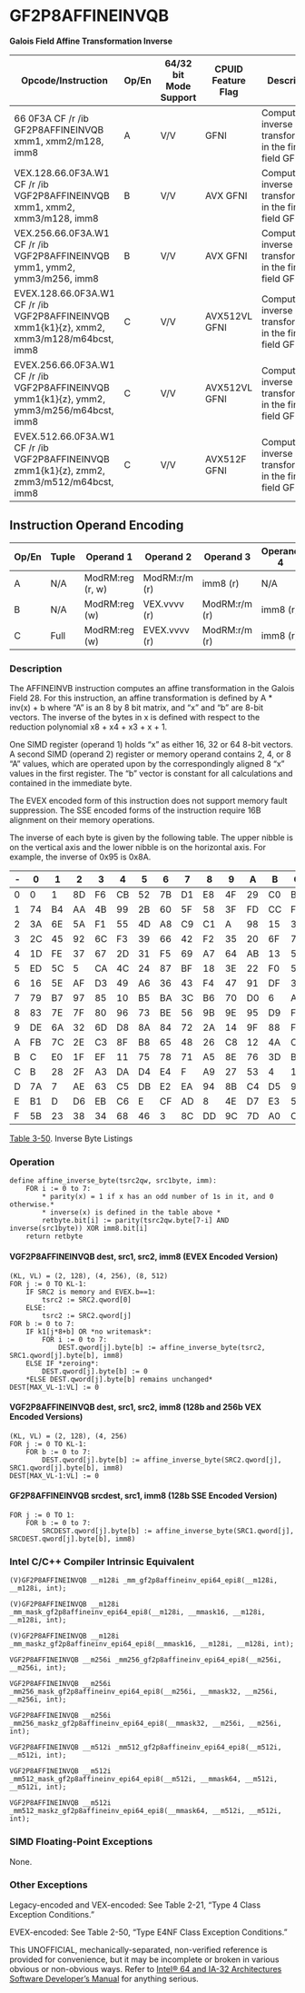 # GF2P8AFFINEINVQB

**Galois Field Affine Transformation Inverse**

| Opcode/Instruction                                                                         | Op/En | 64/32 bit Mode Support | CPUID Feature Flag | Description                                                         |
| ------------------------------------------------------------------------------------------ | ----- | ---------------------- | ------------------ | ------------------------------------------------------------------- |
| 66 0F3A CF /r /ib GF2P8AFFINEINVQB xmm1, xmm2/m128, imm8                                   | A     | V/V                    | GFNI               | Computes inverse affine transformation in the finite field GF(2^8). |
| VEX.128.66.0F3A.W1 CF /r /ib VGF2P8AFFINEINVQB xmm1, xmm2, xmm3/m128, imm8                 | B     | V/V                    | AVX GFNI           | Computes inverse affine transformation in the finite field GF(2^8). |
| VEX.256.66.0F3A.W1 CF /r /ib VGF2P8AFFINEINVQB ymm1, ymm2, ymm3/m256, imm8                 | B     | V/V                    | AVX GFNI           | Computes inverse affine transformation in the finite field GF(2^8). |
| EVEX.128.66.0F3A.W1 CF /r /ib VGF2P8AFFINEINVQB xmm1{k1}{z}, xmm2, xmm3/m128/m64bcst, imm8 | C     | V/V                    | AVX512VL GFNI      | Computes inverse affine transformation in the finite field GF(2^8). |
| EVEX.256.66.0F3A.W1 CF /r /ib VGF2P8AFFINEINVQB ymm1{k1}{z}, ymm2, ymm3/m256/m64bcst, imm8 | C     | V/V                    | AVX512VL GFNI      | Computes inverse affine transformation in the finite field GF(2^8). |
| EVEX.512.66.0F3A.W1 CF /r /ib VGF2P8AFFINEINVQB zmm1{k1}{z}, zmm2, zmm3/m512/m64bcst, imm8 | C     | V/V                    | AVX512F GFNI       | Computes inverse affine transformation in the finite field GF(2^8). |

## Instruction Operand Encoding

| Op/En | Tuple | Operand 1        | Operand 2     | Operand 3     | Operand 4 |
| ----- | ----- | ---------------- | ------------- | ------------- | --------- |
| A     | N/A   | ModRM:reg (r, w) | ModRM:r/m (r) | imm8 (r)      | N/A       |
| B     | N/A   | ModRM:reg (w)    | VEX.vvvv (r)  | ModRM:r/m (r) | imm8 (r)  |
| C     | Full  | ModRM:reg (w)    | EVEX.vvvv (r) | ModRM:r/m (r) | imm8 (r)  |

### Description

The AFFINEINVB instruction computes an affine transformation in the Galois Field 28. For this instruction, an affine transformation is defined by A \* inv(x) + b where “A” is an 8 by 8 bit matrix, and “x” and “b” are 8-bit vectors. The inverse of the bytes in x is defined with respect to the reduction polynomial x8 + x4 + x3 + x + 1.

One SIMD register (operand 1) holds “x” as either 16, 32 or 64 8-bit vectors. A second SIMD (operand 2) register or memory operand contains 2, 4, or 8 “A” values, which are operated upon by the correspondingly aligned 8 “x” values in the first register. The “b” vector is constant for all calculations and contained in the immediate byte.

The EVEX encoded form of this instruction does not support memory fault suppression. The SSE encoded forms of the instruction require 16B alignment on their memory operations.

The inverse of each byte is given by the following table. The upper nibble is on the vertical axis and the lower nibble is on the horizontal axis. For example, the inverse of 0x95 is 0x8A.

| -   | 0   | 1   | 2   | 3   | 4   | 5   | 6   | 7   | 8   | 9   | A   | B   | C   | D   | E   | F   |
| --- | --- | --- | --- | --- | --- | --- | --- | --- | --- | --- | --- | --- | --- | --- | --- | --- |
| 0   | 0   | 1   | 8D  | F6  | CB  | 52  | 7B  | D1  | E8  | 4F  | 29  | C0  | B0  | E1  | E5  | C7  |
| 1   | 74  | B4  | AA  | 4B  | 99  | 2B  | 60  | 5F  | 58  | 3F  | FD  | CC  | FF  | 40  | EE  | B2  |
| 2   | 3A  | 6E  | 5A  | F1  | 55  | 4D  | A8  | C9  | C1  | A   | 98  | 15  | 30  | 44  | A2  | C2  |
| 3   | 2C  | 45  | 92  | 6C  | F3  | 39  | 66  | 42  | F2  | 35  | 20  | 6F  | 77  | BB  | 59  | 19  |
| 4   | 1D  | FE  | 37  | 67  | 2D  | 31  | F5  | 69  | A7  | 64  | AB  | 13  | 54  | 25  | E9  | 9   |
| 5   | ED  | 5C  | 5   | CA  | 4C  | 24  | 87  | BF  | 18  | 3E  | 22  | F0  | 51  | EC  | 61  | 17  |
| 6   | 16  | 5E  | AF  | D3  | 49  | A6  | 36  | 43  | F4  | 47  | 91  | DF  | 33  | 93  | 21  | 3B  |
| 7   | 79  | B7  | 97  | 85  | 10  | B5  | BA  | 3C  | B6  | 70  | D0  | 6   | A1  | FA  | 81  | 82  |
| 8   | 83  | 7E  | 7F  | 80  | 96  | 73  | BE  | 56  | 9B  | 9E  | 95  | D9  | F7  | 2   | B9  | A4  |
| 9   | DE  | 6A  | 32  | 6D  | D8  | 8A  | 84  | 72  | 2A  | 14  | 9F  | 88  | F9  | DC  | 89  | 9A  |
| A   | FB  | 7C  | 2E  | C3  | 8F  | B8  | 65  | 48  | 26  | C8  | 12  | 4A  | CE  | E7  | D2  | 62  |
| B   | C   | E0  | 1F  | EF  | 11  | 75  | 78  | 71  | A5  | 8E  | 76  | 3D  | BD  | BC  | 86  | 57  |
| C   | B   | 28  | 2F  | A3  | DA  | D4  | E4  | F   | A9  | 27  | 53  | 4   | 1B  | FC  | AC  | E6  |
| D   | 7A  | 7   | AE  | 63  | C5  | DB  | E2  | EA  | 94  | 8B  | C4  | D5  | 9D  | F8  | 90  | 6B  |
| E   | B1  | D   | D6  | EB  | C6  | E   | CF  | AD  | 8   | 4E  | D7  | E3  | 5D  | 50  | 1E  | B3  |
| F   | 5B  | 23  | 38  | 34  | 68  | 46  | 3   | 8C  | DD  | 9C  | 7D  | A0  | CD  | 1A  | 41  | 1C  |

[Table 3-50](/x86/gf2p8affineinvqb#tbl-3-50). Inverse Byte Listings

### Operation

```
define affine_inverse_byte(tsrc2qw, src1byte, imm):
    FOR i := 0 to 7:
        * parity(x) = 1 if x has an odd number of 1s in it, and 0 otherwise.*
        * inverse(x) is defined in the table above *
        retbyte.bit[i] := parity(tsrc2qw.byte[7-i] AND inverse(src1byte)) XOR imm8.bit[i]
    return retbyte

```

#### VGF2P8AFFINEINVQB dest, src1, src2, imm8 (EVEX Encoded Version)

```
(KL, VL) = (2, 128), (4, 256), (8, 512)
FOR j := 0 TO KL-1:
    IF SRC2 is memory and EVEX.b==1:
        tsrc2 := SRC2.qword[0]
    ELSE:
        tsrc2 := SRC2.qword[j]
FOR b := 0 to 7:
    IF k1[j*8+b] OR *no writemask*:
        FOR i := 0 to 7:
            DEST.qword[j].byte[b] := affine_inverse_byte(tsrc2, SRC1.qword[j].byte[b], imm8)
    ELSE IF *zeroing*:
        DEST.qword[j].byte[b] := 0
    *ELSE DEST.qword[j].byte[b] remains unchanged*
DEST[MAX_VL-1:VL] := 0

```

#### VGF2P8AFFINEINVQB dest, src1, src2, imm8 (128b and 256b VEX Encoded Versions)

```
(KL, VL) = (2, 128), (4, 256)
FOR j := 0 TO KL-1:
    FOR b := 0 to 7:
        DEST.qword[j].byte[b] := affine_inverse_byte(SRC2.qword[j], SRC1.qword[j].byte[b], imm8)
DEST[MAX_VL-1:VL] := 0

```

#### GF2P8AFFINEINVQB srcdest, src1, imm8 (128b SSE Encoded Version)

```
FOR j := 0 TO 1:
    FOR b := 0 to 7:
        SRCDEST.qword[j].byte[b] := affine_inverse_byte(SRC1.qword[j], SRCDEST.qword[j].byte[b], imm8)

```

### Intel C/C++ Compiler Intrinsic Equivalent

```
(V)GF2P8AFFINEINVQB __m128i _mm_gf2p8affineinv_epi64_epi8(__m128i, __m128i, int);

```

```
(V)GF2P8AFFINEINVQB __m128i _mm_mask_gf2p8affineinv_epi64_epi8(__m128i, __mmask16, __m128i, __m128i, int);

```

```
(V)GF2P8AFFINEINVQB __m128i _mm_maskz_gf2p8affineinv_epi64_epi8(__mmask16, __m128i, __m128i, int);

```

```
VGF2P8AFFINEINVQB __m256i _mm256_gf2p8affineinv_epi64_epi8(__m256i, __m256i, int);

```

```
VGF2P8AFFINEINVQB __m256i _mm256_mask_gf2p8affineinv_epi64_epi8(__m256i, __mmask32, __m256i, __m256i, int);

```

```
VGF2P8AFFINEINVQB __m256i _mm256_maskz_gf2p8affineinv_epi64_epi8(__mmask32, __m256i, __m256i, int);

```

```
VGF2P8AFFINEINVQB __m512i _mm512_gf2p8affineinv_epi64_epi8(__m512i, __m512i, int);

```

```
VGF2P8AFFINEINVQB __m512i _mm512_mask_gf2p8affineinv_epi64_epi8(__m512i, __mmask64, __m512i, __m512i, int);

```

```
VGF2P8AFFINEINVQB __m512i _mm512_maskz_gf2p8affineinv_epi64_epi8(__mmask64, __m512i, __m512i, int);

```

### SIMD Floating-Point Exceptions

None.

### Other Exceptions

Legacy-encoded and VEX-encoded: See Table 2-21, “Type 4 Class Exception Conditions.”

EVEX-encoded: See Table 2-50, “Type E4NF Class Exception Conditions.”

This UNOFFICIAL, mechanically-separated, non-verified reference is provided for convenience, but it may be
incomplete or broken in various obvious or non-obvious
ways. Refer to [Intel® 64 and IA-32 Architectures Software Developer’s Manual](https://software.intel.com/en-us/download/intel-64-and-ia-32-architectures-sdm-combined-volumes-1-2a-2b-2c-2d-3a-3b-3c-3d-and-4) for anything serious.

